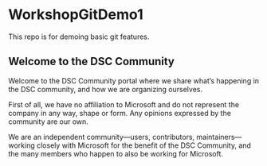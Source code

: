 # WorkshopGitDemo1

This repo is for demoing basic git features.

## Welcome to the DSC Community
Welcome to the DSC Community portal where we share what’s happening in the DSC community, and how we are organizing ourselves.

First of all, we have no affiliation to Microsoft and do not represent the company in any way, shape or form. Any opinions expressed by the community are our own.

We are an independent community—users, contributors, maintainers—working closely with Microsoft for the benefit of the DSC Community, and the many members who happen to also be working for Microsoft.
